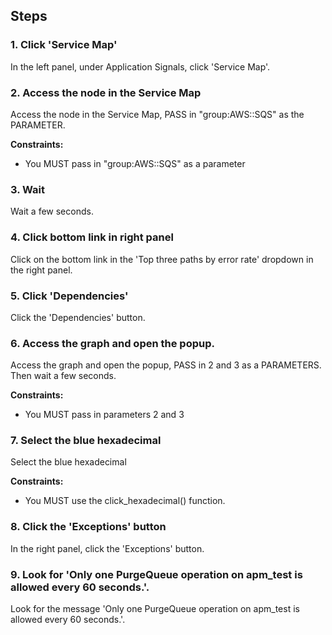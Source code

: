 ## Steps

### 1. Click 'Service Map'

In the left panel, under Application Signals, click 'Service Map'.

### 2. Access the node in the Service Map

Access the node in the Service Map, PASS in "group:AWS::SQS" as the PARAMETER.

**Constraints:**
- You MUST pass in "group:AWS::SQS" as a parameter

### 3. Wait

Wait a few seconds.

### 4. Click bottom link in right panel

Click on the bottom link in the 'Top three paths by error rate' dropdown in the right panel.

### 5. Click 'Dependencies'

Click the 'Dependencies' button.

### 6. Access the graph and open the popup.

Access the graph and open the popup, PASS in 2 and 3 as a PARAMETERS. Then wait a few seconds.

**Constraints:**
- You MUST pass in parameters 2 and 3

### 7. Select the blue hexadecimal

Select the blue hexadecimal

**Constraints:**
- You MUST use the click_hexadecimal() function.

### 8. Click the 'Exceptions' button

In the right panel, click the 'Exceptions' button.

### 9. Look for 'Only one PurgeQueue operation on apm_test is allowed every 60 seconds.'.

Look for the message 'Only one PurgeQueue operation on apm_test is allowed every 60 seconds.'.